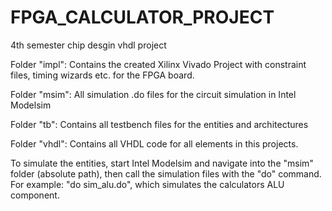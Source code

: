 # FPGA_CALCULATOR_PROJECT
4th semester chip desgin vhdl project


Folder "impl": Contains the created Xilinx Vivado Project with constraint files, timing wizards etc. for the FPGA board.

Folder "msim": All simulation .do files for the circuit simulation in Intel Modelsim

Folder "tb": Contains all testbench files for the entities and architectures

Folder "vhdl": Contains all VHDL code for all elements in this projects.

To simulate the entities, start Intel Modelsim and navigate into the "msim" folder (absolute path), then call the simulation files with the "do" command.
For example: "do sim_alu.do", which simulates the calculators ALU component.
